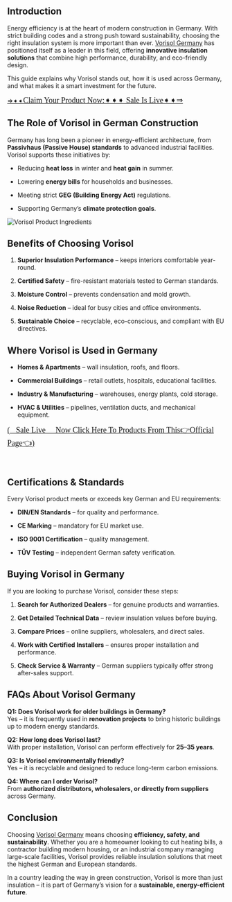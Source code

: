 <h2 data-start="222" data-end="239">Introduction</h2>
<p data-start="240" data-end="626">Energy efficiency is at the heart of modern construction in Germany. With strict building codes and a strong push toward sustainability, choosing the right insulation system is more important than ever. <a href="https://www.facebook.com/VorisolGermany/">Vorisol Germany</a>&nbsp;has positioned itself as a leader in this field, offering <strong data-start="521" data-end="556">innovative insulation solutions</strong> that combine high performance, durability, and eco-friendly design.</p>
<p data-start="628" data-end="757">This guide explains why Vorisol stands out, how it is used across Germany, and what makes it a smart investment for the future.</p>
<p><span style="color: #ff0000;"><a href="https://www.facebook.com/VorisolGermany/">&rArr;➧➧<span style="font-family: Constantia, serif;"><span style="font-size: large;">Claim Your Product Now:➧➧➧ Sale Is Live➧➧&rArr;</span></span></a></span></p>
<h2 data-start="764" data-end="811">The Role of Vorisol in German Construction</h2>
<p data-start="813" data-end="1000">Germany has long been a pioneer in energy-efficient architecture, from <strong data-start="884" data-end="924">Passivhaus (Passive House) standards</strong> to advanced industrial facilities. Vorisol supports these initiatives by:</p>
<ul data-start="1002" data-end="1245">
<li data-start="1002" data-end="1067">
<p data-start="1004" data-end="1067">Reducing <strong data-start="1013" data-end="1026">heat loss</strong> in winter and <strong data-start="1041" data-end="1054">heat gain</strong> in summer.</p>
</li>
<li data-start="1068" data-end="1128">
<p data-start="1070" data-end="1128">Lowering <strong data-start="1079" data-end="1095">energy bills</strong> for households and businesses.</p>
</li>
<li data-start="1129" data-end="1190">
<p data-start="1131" data-end="1190">Meeting strict <strong data-start="1146" data-end="1175">GEG (Building Energy Act)</strong> regulations.</p>
</li>
<li data-start="1191" data-end="1245">
<p data-start="1193" data-end="1245">Supporting Germany&rsquo;s <strong data-start="1214" data-end="1242">climate protection goals</strong>.</p>
</li>
</ul>
<p><img src="https://imagedelivery.net/u8JiH5bJQTfO_tBFRSJ5Lg/545adc7f-2829-474e-8644-924a74c8e200/w=600,h=600,format=webp" alt="Vorisol Product Ingredients" /></p>
<h2 data-start="1252" data-end="1285">Benefits of Choosing Vorisol</h2>
<ol data-start="1287" data-end="1682">
<li data-start="1287" data-end="1369">
<p data-start="1290" data-end="1369"><strong data-start="1290" data-end="1325">Superior Insulation Performance</strong> &ndash; keeps interiors comfortable year-round.</p>
</li>
<li data-start="1370" data-end="1450">
<p data-start="1373" data-end="1450"><strong data-start="1373" data-end="1393">Certified Safety</strong> &ndash; fire-resistant materials tested to German standards.</p>
</li>
<li data-start="1451" data-end="1517">
<p data-start="1454" data-end="1517"><strong data-start="1454" data-end="1474">Moisture Control</strong> &ndash; prevents condensation and mold growth.</p>
</li>
<li data-start="1518" data-end="1591">
<p data-start="1521" data-end="1591"><strong data-start="1521" data-end="1540">Noise Reduction</strong> &ndash; ideal for busy cities and office environments.</p>
</li>
<li data-start="1592" data-end="1682">
<p data-start="1595" data-end="1682"><strong data-start="1595" data-end="1617">Sustainable Choice</strong> &ndash; recyclable, eco-conscious, and compliant with EU directives.</p>
</li>
</ol>
<h2 data-start="1689" data-end="1726">Where Vorisol is Used in Germany</h2>
<ul data-start="1728" data-end="2033">
<li data-start="1728" data-end="1792">
<p data-start="1730" data-end="1792"><strong data-start="1730" data-end="1752">Homes &amp; Apartments</strong> &ndash; wall insulation, roofs, and floors.</p>
</li>
<li data-start="1793" data-end="1874">
<p data-start="1795" data-end="1874"><strong data-start="1795" data-end="1819">Commercial Buildings</strong> &ndash; retail outlets, hospitals, educational facilities.</p>
</li>
<li data-start="1875" data-end="1950">
<p data-start="1877" data-end="1950"><strong data-start="1877" data-end="1905">Industry &amp; Manufacturing</strong> &ndash; warehouses, energy plants, cold storage.</p>
</li>
<li data-start="1951" data-end="2033">
<p data-start="1953" data-end="2033"><strong data-start="1953" data-end="1973">HVAC &amp; Utilities</strong> &ndash; pipelines, ventilation ducts, and mechanical equipment.</p>
</li>
</ul>
<p><span style="color: #ff0000;"><span style="font-family: Constantia, serif;"><span style="font-size: large;"><a href="https://www.facebook.com/VorisolGermany/">(💸Sale Live 🤑 Now Click Here To Products From This👉Official Page👈)</a></span></span></span></p>
<p>&nbsp;</p>
<h2 data-start="2561" data-end="2592">Certifications &amp; Standards</h2>
<p data-start="2594" data-end="2666">Every Vorisol product meets or exceeds key German and EU requirements:</p>
<ul data-start="2668" data-end="2888">
<li data-start="2668" data-end="2723">
<p data-start="2670" data-end="2723"><strong data-start="2670" data-end="2690">DIN/EN Standards</strong> &ndash; for quality and performance.</p>
</li>
<li data-start="2724" data-end="2773">
<p data-start="2726" data-end="2773"><strong data-start="2726" data-end="2740">CE Marking</strong> &ndash; mandatory for EU market use.</p>
</li>
<li data-start="2774" data-end="2826">
<p data-start="2776" data-end="2826"><strong data-start="2776" data-end="2802">ISO 9001 Certification</strong> &ndash; quality management.</p>
</li>
<li data-start="2827" data-end="2888">
<p data-start="2829" data-end="2888"><strong data-start="2829" data-end="2844">T&Uuml;V Testing</strong> &ndash; independent German safety verification.</p>
</li>
</ul>
<h2 data-start="2895" data-end="2925">Buying Vorisol in Germany</h2>
<p data-start="2927" data-end="2990">If you are looking to purchase Vorisol, consider these steps:</p>
<ol data-start="2992" data-end="3407">
<li data-start="2992" data-end="3069">
<p data-start="2995" data-end="3069"><strong data-start="2995" data-end="3028">Search for Authorized Dealers</strong> &ndash; for genuine products and warranties.</p>
</li>
<li data-start="3070" data-end="3148">
<p data-start="3073" data-end="3148"><strong data-start="3073" data-end="3104">Get Detailed Technical Data</strong> &ndash; review insulation values before buying.</p>
</li>
<li data-start="3149" data-end="3223">
<p data-start="3152" data-end="3223"><strong data-start="3152" data-end="3170">Compare Prices</strong> &ndash; online suppliers, wholesalers, and direct sales.</p>
</li>
<li data-start="3224" data-end="3310">
<p data-start="3227" data-end="3310"><strong data-start="3227" data-end="3261">Work with Certified Installers</strong> &ndash; ensures proper installation and performance.</p>
</li>
<li data-start="3311" data-end="3407">
<p data-start="3314" data-end="3407"><strong data-start="3314" data-end="3342">Check Service &amp; Warranty</strong> &ndash; German suppliers typically offer strong after-sales support.</p>
</li>
</ol>
<h2 data-start="3414" data-end="3445">FAQs About Vorisol Germany</h2>
<p data-start="3447" data-end="3622"><strong data-start="3447" data-end="3504">Q1: Does Vorisol work for older buildings in Germany?</strong><br data-start="3504" data-end="3507" /> Yes &ndash; it is frequently used in <strong data-start="3538" data-end="3561">renovation projects</strong> to bring historic buildings up to modern energy standards.</p>
<p data-start="3624" data-end="3742"><strong data-start="3624" data-end="3659">Q2: How long does Vorisol last?</strong><br data-start="3659" data-end="3662" /> With proper installation, Vorisol can perform effectively for <strong data-start="3724" data-end="3739">25&ndash;35 years</strong>.</p>
<p data-start="3744" data-end="3866"><strong data-start="3744" data-end="3788">Q3: Is Vorisol environmentally friendly?</strong><br data-start="3788" data-end="3791" /> Yes &ndash; it is recyclable and designed to reduce long-term carbon emissions.</p>
<p data-start="3868" data-end="3996"><strong data-start="3868" data-end="3902">Q4: Where can I order Vorisol?</strong><br data-start="3902" data-end="3905" /> From <strong data-start="3910" data-end="3978">authorized distributors, wholesalers, or directly from suppliers</strong> across Germany.</p>
<h2 data-start="4003" data-end="4018">Conclusion</h2>
<p data-start="4020" data-end="4363">Choosing <a href="https://www.facebook.com/VorisolGermany/">Vorisol Germany</a>&nbsp;means choosing <strong data-start="4064" data-end="4106">efficiency, safety, and sustainability</strong>. Whether you are a homeowner looking to cut heating bills, a contractor building modern housing, or an industrial company managing large-scale facilities, Vorisol provides reliable insulation solutions that meet the highest German and European standards.</p>
<p data-start="4365" data-end="4536">In a country leading the way in green construction, Vorisol is more than just insulation &ndash; it is part of Germany&rsquo;s vision for a <strong data-start="4493" data-end="4533">sustainable, energy-efficient future</strong>.</p>
<p>&nbsp;</p>
